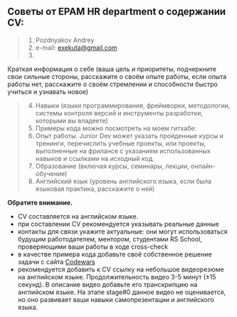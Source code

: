 ## Советы от EPAM HR department о содержании CV:
> 1. Pozdnyakov Andrey
> 2. e-mail: exekuta@gmail.com
> 3. 

Краткая информация о себе (ваша цель и приоритеты, подчеркните свои сильные стороны, расскажите о своём опыте работы, если опыта работы нет, расскажите о своём стремлении и способности быстро учиться и узнавать новое)
> 4. Навыки (языки программирования, фреймворки, методологии, системы контроля версий и инструменты разработки, которыми вы владеете)
> 5. Примеры кода можно посмотреть на моем гитхабе: 
> 6. Опыт работы. Junior Dev может указать пройденные курсы и тренинги, перечислить учебные проекты, или проекты, выполненные на фрилансе с указанием использованных навыков и ссылками на исходный код. 
> 7. Образование (включая курсы, семинары, лекции, онлайн-обучение)
> 8. Английский язык (уровень английского языка, если была языковая практика, расскажите о ней)

**Обратите внимание.**  

- CV составляется на английском языке.
- при составлении CV рекомендуется указывать реальные данные
- контакты для связи укажите актуальные: они могут использоваться будущим работодателем, ментором, студентами RS School, проверяющими ваши работы в ходе cross-check
- в качестве примера кода добавьте своё собственное решение задачи с сайта [Codewars](https://www.codewars.com/)
- рекомендуется добавить к CV ссылку на небольшое видеорезюме на английском языке. Продолжительность видео 3-5 минут (±15 секунд). В описание видео добавьте его транскрипцию на английском языке. На этапе stage#0 данное видео не оценивается, но оно развивает ваши навыки самопрезентации и английского языка.